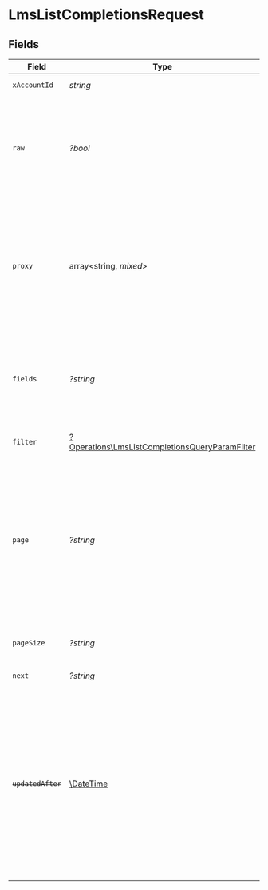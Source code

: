# LmsListCompletionsRequest


## Fields

| Field                                                                                                                                                                                                                                                                                                                              | Type                                                                                                                                                                                                                                                                                                                               | Required                                                                                                                                                                                                                                                                                                                           | Description                                                                                                                                                                                                                                                                                                                        | Example                                                                                                                                                                                                                                                                                                                            |
| ---------------------------------------------------------------------------------------------------------------------------------------------------------------------------------------------------------------------------------------------------------------------------------------------------------------------------------- | ---------------------------------------------------------------------------------------------------------------------------------------------------------------------------------------------------------------------------------------------------------------------------------------------------------------------------------- | ---------------------------------------------------------------------------------------------------------------------------------------------------------------------------------------------------------------------------------------------------------------------------------------------------------------------------------- | ---------------------------------------------------------------------------------------------------------------------------------------------------------------------------------------------------------------------------------------------------------------------------------------------------------------------------------- | ---------------------------------------------------------------------------------------------------------------------------------------------------------------------------------------------------------------------------------------------------------------------------------------------------------------------------------- |
| `xAccountId`                                                                                                                                                                                                                                                                                                                       | *string*                                                                                                                                                                                                                                                                                                                           | :heavy_check_mark:                                                                                                                                                                                                                                                                                                                 | The account identifier                                                                                                                                                                                                                                                                                                             |                                                                                                                                                                                                                                                                                                                                    |
| `raw`                                                                                                                                                                                                                                                                                                                              | *?bool*                                                                                                                                                                                                                                                                                                                            | :heavy_minus_sign:                                                                                                                                                                                                                                                                                                                 | Indicates that the raw request result should be returned in addition to the mapped result (default value is false)                                                                                                                                                                                                                 |                                                                                                                                                                                                                                                                                                                                    |
| `proxy`                                                                                                                                                                                                                                                                                                                            | array<string, *mixed*>                                                                                                                                                                                                                                                                                                             | :heavy_minus_sign:                                                                                                                                                                                                                                                                                                                 | Query parameters that can be used to pass through parameters to the underlying provider request by surrounding them with 'proxy' key                                                                                                                                                                                               |                                                                                                                                                                                                                                                                                                                                    |
| `fields`                                                                                                                                                                                                                                                                                                                           | *?string*                                                                                                                                                                                                                                                                                                                          | :heavy_minus_sign:                                                                                                                                                                                                                                                                                                                 | The comma separated list of fields that will be returned in the response (if empty, all fields are returned)                                                                                                                                                                                                                       | id,remote_id,external_id,remote_external_id,external_reference,content_id,remote_content_id,course_id,remote_course_id,user_id,remote_user_id,completed_at,updated_at,created_at,result,content_external_reference,learning_object_type,learning_object_id,remote_learning_object_id,learning_object_external_reference,time_spent |
| `filter`                                                                                                                                                                                                                                                                                                                           | [?Operations\LmsListCompletionsQueryParamFilter](../../Models/Operations/LmsListCompletionsQueryParamFilter.md)                                                                                                                                                                                                                    | :heavy_minus_sign:                                                                                                                                                                                                                                                                                                                 | LMS Completions Filter                                                                                                                                                                                                                                                                                                             |                                                                                                                                                                                                                                                                                                                                    |
| ~~`page`~~                                                                                                                                                                                                                                                                                                                         | *?string*                                                                                                                                                                                                                                                                                                                          | :heavy_minus_sign:                                                                                                                                                                                                                                                                                                                 | : warning: ** DEPRECATED **: This will be removed in a future release, please migrate away from it as soon as possible.<br/><br/>The page number of the results to fetch                                                                                                                                                           |                                                                                                                                                                                                                                                                                                                                    |
| `pageSize`                                                                                                                                                                                                                                                                                                                         | *?string*                                                                                                                                                                                                                                                                                                                          | :heavy_minus_sign:                                                                                                                                                                                                                                                                                                                 | The number of results per page (default value is 25)                                                                                                                                                                                                                                                                               |                                                                                                                                                                                                                                                                                                                                    |
| `next`                                                                                                                                                                                                                                                                                                                             | *?string*                                                                                                                                                                                                                                                                                                                          | :heavy_minus_sign:                                                                                                                                                                                                                                                                                                                 | The unified cursor                                                                                                                                                                                                                                                                                                                 |                                                                                                                                                                                                                                                                                                                                    |
| ~~`updatedAfter`~~                                                                                                                                                                                                                                                                                                                 | [\DateTime](https://www.php.net/manual/en/class.datetime.php)                                                                                                                                                                                                                                                                      | :heavy_minus_sign:                                                                                                                                                                                                                                                                                                                 | : warning: ** DEPRECATED **: This will be removed in a future release, please migrate away from it as soon as possible.<br/><br/>Use a string with a date to only select results updated after that given date                                                                                                                     | 2020-01-01T00:00:00.000Z                                                                                                                                                                                                                                                                                                           |